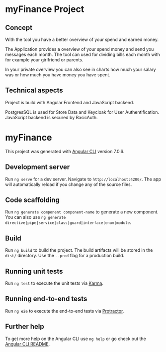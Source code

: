 # myFinance Project

## Concept

With the tool you have a better overview of your spend and earned money. 

The Application provides a overview of your spend money and send you messages each month.
The tool can used for dividing bills each month with for example your girlfriend or parents. 

In your private overview you can also see in charts how much your salary was or how much you have money you have spent.

## Technical aspects

Project is build with Angular Frontend and JavaScript backend.

PostgresSQL is used for Store Data and Keycloak for User Authentification. 
JavaScript backend is secured by BasicAuth.


# myFinance

This project was generated with [Angular CLI](https://github.com/angular/angular-cli) version 7.0.6.

## Development server

Run `ng serve` for a dev server. Navigate to `http://localhost:4200/`. The app will automatically reload if you change any of the source files.

## Code scaffolding

Run `ng generate component component-name` to generate a new component. You can also use `ng generate directive|pipe|service|class|guard|interface|enum|module`.

## Build

Run `ng build` to build the project. The build artifacts will be stored in the `dist/` directory. Use the `--prod` flag for a production build.

## Running unit tests

Run `ng test` to execute the unit tests via [Karma](https://karma-runner.github.io).

## Running end-to-end tests

Run `ng e2e` to execute the end-to-end tests via [Protractor](http://www.protractortest.org/).

## Further help

To get more help on the Angular CLI use `ng help` or go check out the [Angular CLI README](https://github.com/angular/angular-cli/blob/master/README.md).
